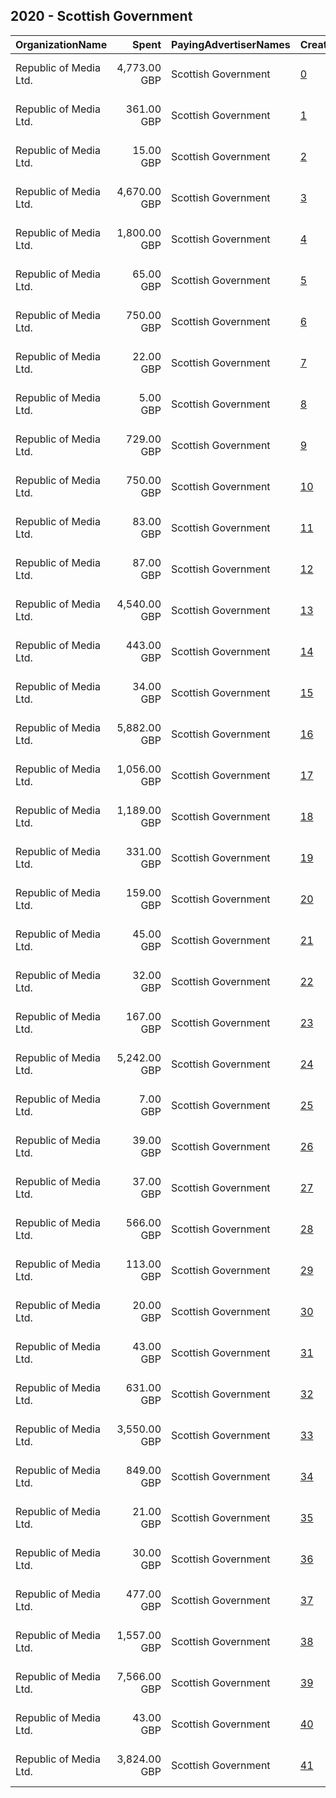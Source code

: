 ## 2020 - Scottish Government 
|OrganizationName|Spent|PayingAdvertiserNames|CreativeUrls|Impressions|Genders|AgeBrackets|CountryCodes|BillingAddresses|CandidateBallotInformation|
|:---|---:|:---|:---|---:|:---|:---|:---|:---|:---|
|Republic of Media Ltd.|4,773.00 GBP|Scottish Government|[0](https://www.snap.com/political-ads/asset/e51ab59fe72aef1a000736eefebaaae60df10923794313a0b3c739c12686a1f1?mediaType=mp4)|2,395,115||18-40|united kingdom|"4th Floor, Nova House,Edinburgh,EH3 9QQ,GB"||
|Republic of Media Ltd.|361.00 GBP|Scottish Government|[1](https://www.snap.com/political-ads/asset/1ebf47a1ecf682373517512f3d2fd7f82c525c9f6e4b45cf3648c64119c739a5?mediaType=mp4)|217,219||18-24|united kingdom|"4th Floor, Nova House,Edinburgh,EH3 9QQ,GB"||
|Republic of Media Ltd.|15.00 GBP|Scottish Government|[2](https://www.snap.com/political-ads/asset/9cad6b01a7b9b8cdcdd0969278ba06f8347e12c119858baf87e3d07033ff4d1c?mediaType=mp4)|11,956||16-24|united kingdom|"4th Floor, Nova House,Edinburgh,EH3 9QQ,GB"||
|Republic of Media Ltd.|4,670.00 GBP|Scottish Government|[3](https://www.snap.com/political-ads/asset/4ecb92db8c069319cdf82dc844242f96f808ed69d39cc9c1d004c5743450a9b5?mediaType=mp4)|2,790,486||17-|united kingdom|"4th Floor, Nova House,Edinburgh,EH3 9QQ,GB"||
|Republic of Media Ltd.|1,800.00 GBP|Scottish Government|[4](https://www.snap.com/political-ads/asset/75fdef7aba2a3c75a094597a889c7f8a79c70daa223fcf8384254b53bc7af004?mediaType=jpg)|1,001,264||18-24|united kingdom|"4th Floor, Nova House,Edinburgh,EH3 9QQ,GB"||
|Republic of Media Ltd.|65.00 GBP|Scottish Government|[5](https://www.snap.com/political-ads/asset/a9847014cd148a6155069ac24fb32fdc8f3892091c953341535f465ac32e51b5?mediaType=mp4)|76,473||16-24|united kingdom|"4th Floor, Nova House,Edinburgh,EH3 9QQ,GB"||
|Republic of Media Ltd.|750.00 GBP|Scottish Government|[6](https://www.snap.com/political-ads/asset/4262635947e43de9a20ffb7ef361f0435d66e5eed05a2552a8b79c5823cb4c6e?mediaType=mp4)|465,971|MALE|20-25|united kingdom|"4th Floor, Nova House,Edinburgh,EH3 9QQ,GB"||
|Republic of Media Ltd.|22.00 GBP|Scottish Government|[7](https://www.snap.com/political-ads/asset/7937f7d29800b6bad400ba6ae1b0f05db756a0dcc240e53311596aff63654d8b?mediaType=mp4)|20,253||16-24|united kingdom|"4th Floor, Nova House,Edinburgh,EH3 9QQ,GB"||
|Republic of Media Ltd.|5.00 GBP|Scottish Government|[8](https://www.snap.com/political-ads/asset/e2fdd5d70bcf74e1a528653963c793dc82da466aaec74682f477970d0dceca58?mediaType=mp4)|4,999||16-24|united kingdom|"4th Floor, Nova House,Edinburgh,EH3 9QQ,GB"||
|Republic of Media Ltd.|729.00 GBP|Scottish Government|[9](https://www.snap.com/political-ads/asset/887bfb4d07e6fd6e3823afd8cabcb34a9170e624faed280ac5f74a4644f8178b?mediaType=jpg)|388,501||16-24|united kingdom|"4th Floor, Nova House,Edinburgh,EH3 9QQ,GB"||
|Republic of Media Ltd.|750.00 GBP|Scottish Government|[10](https://www.snap.com/political-ads/asset/0966caef4542094b5087b98afb2d6bae36593158ffbe1897e8aec42bcd320a96?mediaType=mp4)|359,129|MALE|20-25|united kingdom|"4th Floor, Nova House,Edinburgh,EH3 9QQ,GB"||
|Republic of Media Ltd.|83.00 GBP|Scottish Government|[11](https://www.snap.com/political-ads/asset/55ad1d741572e14a3f28ef70bcc952e7ef2db8b24a8460f71437d542b076d2fb?mediaType=mp4)|71,447||16-24|united kingdom|"4th Floor, Nova House,Edinburgh,EH3 9QQ,GB"||
|Republic of Media Ltd.|87.00 GBP|Scottish Government|[12](https://www.snap.com/political-ads/asset/ff4d5cde46f1b003a0c8834014bdafe92838db9518b1496908b9c96bd8f1aeae?mediaType=mp4)|91,581||16-24|united kingdom|"4th Floor, Nova House,Edinburgh,EH3 9QQ,GB"||
|Republic of Media Ltd.|4,540.00 GBP|Scottish Government|[13](https://www.snap.com/political-ads/asset/788b8c2aa5259bc3873428bedb41935c3de19669416a3a17de2af865a910f33c?mediaType=mp4)|2,837,201||16-24|united kingdom|"4th Floor, Nova House,Edinburgh,EH3 9QQ,GB"||
|Republic of Media Ltd.|443.00 GBP|Scottish Government|[14](https://www.snap.com/political-ads/asset/a9a605b77715c86c53ec00f6fb5b9d6e879b9f941f3dcc55c839ebcfcbd83595?mediaType=mp4)|297,942||16-24|united kingdom|"4th Floor, Nova House,Edinburgh,EH3 9QQ,GB"||
|Republic of Media Ltd.|34.00 GBP|Scottish Government|[15](https://www.snap.com/political-ads/asset/8d18c966777fa2198ebb06b1717947732e7acd958dd5e48715226cd93578912b?mediaType=mp4)|34,193||16-24|united kingdom|"4th Floor, Nova House,Edinburgh,EH3 9QQ,GB"||
|Republic of Media Ltd.|5,882.00 GBP|Scottish Government|[16](https://www.snap.com/political-ads/asset/d5605f50bacf19634abab7db7edae41c8d8d37debd3a829dd69fddc67a8fc561?mediaType=mp4)|2,489,092||17-|united kingdom|"4th Floor, Nova House,Edinburgh,EH3 9QQ,GB"||
|Republic of Media Ltd.|1,056.00 GBP|Scottish Government|[17](https://www.snap.com/political-ads/asset/6395224f5353c87b9dd6369e253ba43841286d3701e2d4a54f15910d321ed65f?mediaType=mp4)|533,653||18-40|united kingdom|"4th Floor, Nova House,Edinburgh,EH3 9QQ,GB"||
|Republic of Media Ltd.|1,189.00 GBP|Scottish Government|[18](https://www.snap.com/political-ads/asset/4bf1e82650d01bd2857ed1ffcddc99d31cb49b1bfba407c3d939b0c100636b39?mediaType=mp4)|660,156||16-24|united kingdom|"4th Floor, Nova House,Edinburgh,EH3 9QQ,GB"||
|Republic of Media Ltd.|331.00 GBP|Scottish Government|[19](https://www.snap.com/political-ads/asset/ebba17f980e16420fa9f211c2fd82e83af50066c40af3bf650fdd0431f952725?mediaType=mp4)|131,902||18-24|united kingdom|"4th Floor, Nova House,Edinburgh,EH3 9QQ,GB"||
|Republic of Media Ltd.|159.00 GBP|Scottish Government|[20](https://www.snap.com/political-ads/asset/caadfaedaecb6ed245b67c9a6443c6175046e5ab0229677fbd4749bcf57f50f2?mediaType=mp4)|90,110||18-40|united kingdom|"4th Floor, Nova House,Edinburgh,EH3 9QQ,GB"||
|Republic of Media Ltd.|45.00 GBP|Scottish Government|[21](https://www.snap.com/political-ads/asset/f3ba1c9d2c3b0435066ccb616d97d0ad1c12e6a696e4fba9d859298e1495bf3d?mediaType=mp4)|30,536||18-24|united kingdom|"4th Floor, Nova House,Edinburgh,EH3 9QQ,GB"||
|Republic of Media Ltd.|32.00 GBP|Scottish Government|[22](https://www.snap.com/political-ads/asset/1ec34c34282cf6fd00dbbf43a21f8f57ea9d8548b56735fee0fe7d7d87d0cda2?mediaType=mp4)|34,883||16-24|united kingdom|"4th Floor, Nova House,Edinburgh,EH3 9QQ,GB"||
|Republic of Media Ltd.|167.00 GBP|Scottish Government|[23](https://www.snap.com/political-ads/asset/800b02b27315d0ebf304bebe06f7f386b4675a35103d3dfa5b884c1be3bf720b?mediaType=mp4)|161,893||16-24|united kingdom|"4th Floor, Nova House,Edinburgh,EH3 9QQ,GB"||
|Republic of Media Ltd.|5,242.00 GBP|Scottish Government|[24](https://www.snap.com/political-ads/asset/173304dee2813e8ea783a7d8f86d8897eddbe27012c326186f4c327f2e2b90a0?mediaType=mp4)|1,726,298||17-|united kingdom|"4th Floor, Nova House,Edinburgh,EH3 9QQ,GB"||
|Republic of Media Ltd.|7.00 GBP|Scottish Government|[25](https://www.snap.com/political-ads/asset/e7800a884d7161d253637340b1bfde891d5e47c94d64db3bce506b2f12dbf290?mediaType=mp4)|8,527||16-24|united kingdom|"4th Floor, Nova House,Edinburgh,EH3 9QQ,GB"||
|Republic of Media Ltd.|39.00 GBP|Scottish Government|[26](https://www.snap.com/political-ads/asset/688ef2c9958b348fc75dc0e7efa061cc9a54fb08d30b656bce35729249a4c6cf?mediaType=mp4)|46,442||16-24|united kingdom|"4th Floor, Nova House,Edinburgh,EH3 9QQ,GB"||
|Republic of Media Ltd.|37.00 GBP|Scottish Government|[27](https://www.snap.com/political-ads/asset/788b8c2aa5259bc3873428bedb41935c3de19669416a3a17de2af865a910f33c?mediaType=mp4)|26,107||16-24|united kingdom|"4th Floor, Nova House,Edinburgh,EH3 9QQ,GB"||
|Republic of Media Ltd.|566.00 GBP|Scottish Government|[28](https://www.snap.com/political-ads/asset/310399d0400ba05f43d6350cb99d821e4d490597f875c3d1211be21031ce89bb?mediaType=jpg)|320,950||16-24|united kingdom|"4th Floor, Nova House,Edinburgh,EH3 9QQ,GB"||
|Republic of Media Ltd.|113.00 GBP|Scottish Government|[29](https://www.snap.com/political-ads/asset/24a45137624719f625e2cd67680a3ca1b9a674230a78e46f2a26ae448f429fbc?mediaType=mp4)|79,024||18-24|united kingdom|"4th Floor, Nova House,Edinburgh,EH3 9QQ,GB"||
|Republic of Media Ltd.|20.00 GBP|Scottish Government|[30](https://www.snap.com/political-ads/asset/4153728ebe3881cf2624b3e51b6e07021cf929884edfedc736ed079a0e38429e?mediaType=mp4)|23,745||16-24|united kingdom|"4th Floor, Nova House,Edinburgh,EH3 9QQ,GB"||
|Republic of Media Ltd.|43.00 GBP|Scottish Government|[31](https://www.snap.com/political-ads/asset/5e1556a4a8569630b95491041d7f5ef045340bc1f4d5f83df022be898147eaf2?mediaType=mp4)|36,291||16-24|united kingdom|"4th Floor, Nova House,Edinburgh,EH3 9QQ,GB"||
|Republic of Media Ltd.|631.00 GBP|Scottish Government|[32](https://www.snap.com/political-ads/asset/d571c78de98a7239827c65b28cd3906488fc7dc1e64def96130cdb66d9a8eca0?mediaType=mp4)|330,055||16-24|united kingdom|"4th Floor, Nova House,Edinburgh,EH3 9QQ,GB"||
|Republic of Media Ltd.|3,550.00 GBP|Scottish Government|[33](https://www.snap.com/political-ads/asset/fd81256c63817f405b3b7c91092c00e5de1891c7359849c074cbfaf1bff2c4c1?mediaType=mp4)|1,575,699||17-|united kingdom|"4th Floor, Nova House,Edinburgh,EH3 9QQ,GB"||
|Republic of Media Ltd.|849.00 GBP|Scottish Government|[34](https://www.snap.com/political-ads/asset/1872e69bc5dbb97d3895fd54d6cbdb7168763e358da18af5028ccf8babf1eef8?mediaType=mp4)|562,400||16-24|united kingdom|"4th Floor, Nova House,Edinburgh,EH3 9QQ,GB"||
|Republic of Media Ltd.|21.00 GBP|Scottish Government|[35](https://www.snap.com/political-ads/asset/bfb77fac02bd08c5752ffd60e78be968962a73766c05a47525973025791a9155?mediaType=mp4)|20,882||16-24|united kingdom|"4th Floor, Nova House,Edinburgh,EH3 9QQ,GB"||
|Republic of Media Ltd.|30.00 GBP|Scottish Government|[36](https://www.snap.com/political-ads/asset/f3304d07368f974514633f79367120f870bbe03c14438f8cb82fb1c2d71fa204?mediaType=mp4)|27,551||16-24|united kingdom|"4th Floor, Nova House,Edinburgh,EH3 9QQ,GB"||
|Republic of Media Ltd.|477.00 GBP|Scottish Government|[37](https://www.snap.com/political-ads/asset/8936b3974eaab0988f2bfa69d58f42228382fc1e5b470e595f17013828c6a56d?mediaType=jpg)|266,202||16-24|united kingdom|"4th Floor, Nova House,Edinburgh,EH3 9QQ,GB"||
|Republic of Media Ltd.|1,557.00 GBP|Scottish Government|[38](https://www.snap.com/political-ads/asset/717f834db993861f7a5299ca29ae966aea5b61bd2eee25d430922054b29c65b3?mediaType=mp4)|1,285,782||16-25|united kingdom|"4th Floor, Nova House,Edinburgh,EH3 9QQ,GB"||
|Republic of Media Ltd.|7,566.00 GBP|Scottish Government|[39](https://www.snap.com/political-ads/asset/717f834db993861f7a5299ca29ae966aea5b61bd2eee25d430922054b29c65b3?mediaType=mp4)|7,293,620||16-25|united kingdom|"4th Floor, Nova House,Edinburgh,EH3 9QQ,GB"||
|Republic of Media Ltd.|43.00 GBP|Scottish Government|[40](https://www.snap.com/political-ads/asset/44a0cb2344d8f4882c5ea4d29d9330650c3f0e5109a52bc1a9e89a96fc6daa5f?mediaType=mp4)|33,774||16-24|united kingdom|"4th Floor, Nova House,Edinburgh,EH3 9QQ,GB"||
|Republic of Media Ltd.|3,824.00 GBP|Scottish Government|[41](https://www.snap.com/political-ads/asset/df521e601a89fdf7d69bf09ab61090dc22300a474f4aad8136ddf9f6827d036b?mediaType=mp4)|1,893,734||17-|united kingdom|"4th Floor, Nova House,Edinburgh,EH3 9QQ,GB"||
